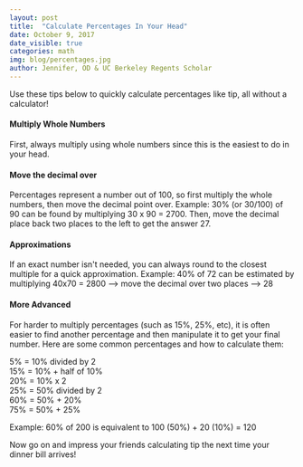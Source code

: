 ```yaml
---
layout: post
title:  "Calculate Percentages In Your Head"
date: October 9, 2017
date_visible: true
categories: math
img: blog/percentages.jpg
author: Jennifer, OD & UC Berkeley Regents Scholar
---
```


Use these tips below to quickly calculate percentages like tip, all without a calculator!

<!--more-->

#### Multiply Whole Numbers
First, always multiply using whole numbers since this is the easiest to do in your head.

#### Move the decimal over
Percentages represent a number out of 100, so first multiply the whole numbers, then move the decimal point over.
Example: 30% (or 30/100) of 90 can be found by multiplying 30 x 90 = 2700. Then, move the decimal place back two places to the left to get the answer 27.

#### Approximations
If an exact number isn't needed, you can always round to the closest multiple for a quick approximation.
Example: 40% of 72 can be estimated by multiplying 40x70 = 2800 --> move the decimal over two places --> 28

#### More Advanced
For harder to multiply percentages (such as 15%, 25%, etc), it is often easier to find another percentage and then manipulate it to get your final number. Here are some common percentages and how to calculate them:

5% = 10% divided by 2  
15% = 10% + half of 10%  
20% = 10% x 2  
25% = 50% divided by 2  
60% = 50% + 20%  
75% = 50% + 25%    

Example: 60% of 200 is equivalent to 100 (50%) + 20 (10%) = 120

Now go on and impress your friends calculating tip the next time your dinner bill arrives!
